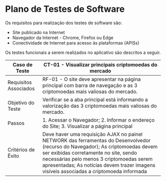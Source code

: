 # Plano de Testes de Software 

Os requisitos para realização dos testes de software são: 
* Site publicado na Internet 
* Navegador da Internet - Chrome, Firefox ou Edge 
* Conectividade de Internet para acesso às plataformas (APISs) 

Os testes funcionais a serem realizados no aplicativo são descritos a seguir.


| Caso de Teste | CT-01 - Visualizar principais criptomoedas do mercado | 
| ------------- | ----------------------------------------------------- |
| Requisitos Associados | RF-01 - O site deve apresentar na página principal com barra de navegação e as 3 criptomoedas mais valiosas do mercado. |
| Objetivo do Teste | Verificar se a aba principal está informando a valorização das 3 criptomoedas mais valiosas do mercado. |
| Passos |1. Acessar o Navegador; 2. Informar o endereço do Site; 3. Visualizar a página principal |
| Critérios de Êxito |  Deve haver uma requisição AJAX no painel NETWORK das ferramentas do Desenvolvedor (recurso do Navegador); As criptomoedas devem ser exibidas corretamente no site, sendo necessárias pelo menos 3 criptomoedas serem apresentadas; As notícias devem trazer imagens visíveis associadas a criptomoeda informada |            








